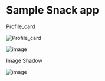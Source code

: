 # Sample Snack app

Profile_card 


![Profile_card](https://github.com/user-attachments/assets/35cc645d-6334-40c9-812b-bd38181e491c)

![image](https://github.com/user-attachments/assets/a0139413-57a5-4799-a2e8-4387ffc67ecf)

Image Shadow

![image](https://github.com/user-attachments/assets/04b0ced6-fddb-4e07-8271-be46ffeff2ec)


